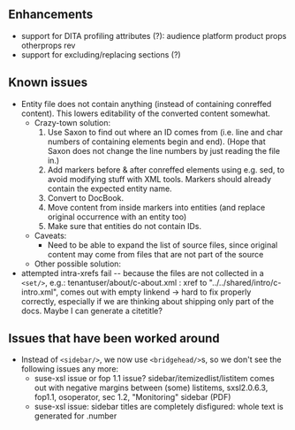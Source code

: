 ## Enhancements
* support for DITA profiling attributes (?): audience platform product props otherprops rev
* support for excluding/replacing sections (?)

## Known issues

* Entity file does not contain anything (instead of containing conreffed content). This lowers editability of the converted content somewhat.
    * Crazy-town solution:
        1. Use Saxon to find out where an ID comes from (i.e. line and char numbers of containing elements begin and end). (Hope that Saxon does not change the line numbers by just reading the file in.)
        2. Add markers before & after conreffed elements using e.g. sed, to avoid modifying stuff with XML tools. Markers should already contain the expected entity name.
        3. Convert to DocBook.
        4. Move content from inside markers into entities (and replace original occurrence with an entity too)
        5. Make sure that entities do not contain IDs.
    * Caveats:
        * Need to be able to expand the list of source files, since original content may come from files that are not part of the source
    * Other possible solution:
* attempted intra-xrefs fail -- because the files are not collected in a
  `<set/>`, e.g.: tenantuser/about/c-about.xml : xref to
  "../../shared/intro/c-intro.xml", comes out with empty linkend -> hard to
  fix properly correctly, especially if we are thinking about shipping only
  part of the docs. Maybe I can generate a citetitle?

## Issues that have been worked around

* Instead of `<sidebar/>`, we now use `<bridgehead/>`s, so we don't see the
  following issues any more:
  * suse-xsl issue or fop 1.1 issue? sidebar/itemizedlist/listitem comes out
    with negative margins between (some) listitems, sxsl2.0.6.3, fop1.1,
    osoperator, sec 1.2, "Monitoring" sidebar (PDF)
  * suse-xsl issue: sidebar titles are completely disfigured: whole text is
    generated for .number
